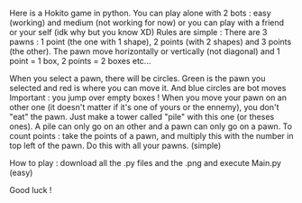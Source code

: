 Here is a Hokito game in python.
You can play alone with 2 bots : easy (working) and medium (not working for now) or you can play with a friend or your self (idk why but you know XD)
Rules are simple : There are 3 pawns : 1 point (the one with 1 shape), 2 points (with 2 shapes) and 3 points (the other). The pawn move horizontally or vertically (not diagonal) and 1 point = 1 box, 2 points = 2 boxes etc...

When you select a pawn, there will be circles. Green is the pawn you selected and red is where you can move it. And blue circles are bot moves
Important : you jump over empty boxes !
When you move your pawn on an other one (it doesn't matter if it's one of yours or the ennemy), you don't "eat" the pawn. Just make a tower called "pile" with this one (or theses ones). A pile can only go on an other and a pawn can only go on a pawn.
To count points : take the points of a pawn, and multiply this with the number in top left of the pawn. Do this with all your pawns. (simple)

How to play : download all the .py files and the .png and execute Main.py (easy)

Good luck !
